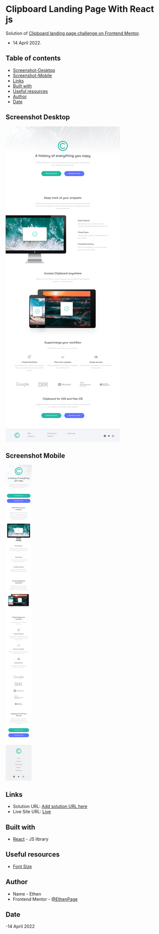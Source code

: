 # Clipboard Landing Page With React js

Solution of [Clipboard landing page challenge on Frontend Mentor](https://www.frontendmentor.io/challenges/clipboard-landing-page-5cc9bccd6c4c91111378ecb9).

- 14 April 2022.

## Table of contents

- [Screenshot-Desktop](#screenshot-desktop)
- [Screenshot-Mobile](#screenshot-mobile)
- [Links](#links)
- [Built with](#built-with)
- [Useful resources](#useful-resources)
- [Author](#author)
- [Date](#date)

## Screenshot Desktop

![](./desktop.png)

## Screenshot Mobile

![](./mobile.png)

## Links

- Solution URL: [Add solution URL here](https://your-solution-url.com)
- Live Site URL: [Live](https://ethenpage.github.io/re-clipboard-landing-page/)

## Built with

- [React](https://reactjs.org/) - JS library

## Useful resources

- [Font Size](https://type-scale.com/)

## Author

- Name - Ethen
- Frontend Mentor - [@EthenPage](https://www.frontendmentor.io/profile/ethenpage)

## Date

-14 April 2022

